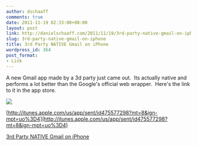 ```yaml
---
author: dschaaff
comments: true
date: 2011-11-19 02:33:00+00:00
layout: post
link: http://danielschaaff.com/2011/11/19/3rd-party-native-gmail-on-iphone/
slug: 3rd-party-native-gmail-on-iphone
title: 3rd Party NATIVE Gmail on iPhone
wordpress_id: 364
post_format:
- Link
---
```


A new Gmail app made by a 3d party just came out.  Its actually native and performs a lot better than the Google's official web wrapper.  Here's the link to it in the app store.




![](http://cdn1.sbnation.com/entry_photo_images/2301866/screenshot1_gallery_post.png)




[http://itunes.apple.com/us/app/sent/id475577298?mt=8&ign-mpt=uo%3D4](http://itunes.apple.com/us/app/sent/id475577298?mt=8&ign-mpt=uo%3D4)

  
[3rd Party NATIVE Gmail on iPhone](http://thenextweb.com/apps/2011/11/19/sent-is-the-amazing-gmail-app-for-iphone-that-google-should-have-made/)
